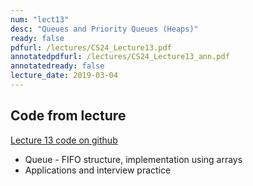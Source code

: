 ```yaml
---
num: "lect13"
desc: "Queues and Priority Queues (Heaps)"
ready: false
pdfurl: /lectures/CS24_Lecture13.pdf
annotatedpdfurl: /lectures/CS24_Lecture13_ann.pdf
annotatedready: false
lecture_date: 2019-03-04
---
```




## Code from lecture

[Lecture 13 code on github](https://github.com/ucsb-cs24-w19-mirza/cs24-w19-lectures/tree/master/lec-13)

* Queue - FIFO structure, implementation using arrays
* Applications and interview practice
